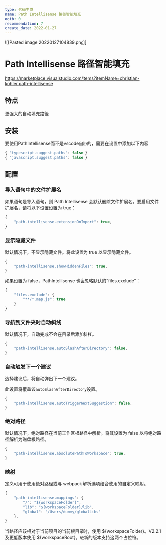 ```yaml
---
type: 代码生成
name: Path Intellisense 路径智能填充
ootb: 0
recommendation: 7
create_date: 2022-01-27
---
```


![[Pasted image 20220127104839.png]]

# Path Intellisense 路径智能填充

https://marketplace.visualstudio.com/items?itemName=christian-kohler.path-intellisense

## 特点

更强大的自动填充路径

## 安装

要使用PathIntellisense而不是vscode自带的，需要在设置中添加以下内容

```javascript
{ "typescript.suggest.paths": false }
{ "javascript.suggest.paths": false }
```

## 配置

### 导入语句中的文件扩展名

如果语句是导入语句，则 Path Intellisense 会默认删除文件扩展名。要启用文件扩展名，请将以下设置设置为 true：

```javascript
{
	"path-intellisense.extensionOnImport": true,
}
```

### 显示隐藏文件

默认情况下，不显示隐藏文件。将此设置为 true 以显示隐藏文件。

```javascript
{
	"path-intellisense.showHiddenFiles": true,
}
```

如果设置为 false，PathIntellisense 也会忽略默认的“files.exclude”：

```javascript
{
	"files.exclude": {
		"**/*.map.js": true
	}
}
```

### 导航到文件夹时自动斜线

默认情况下，自动完成不会在目录后添加斜杠。

```javascript
{
	"path-intellisense.autoSlashAfterDirectory": false,
}
```

### 自动触发下一个建议

选择建议后，将自动弹出下一个建议。

此设置将覆盖该`autoSlashAfterDirectory`设置。

```javascript
{
	"path-intellisense.autoTriggerNextSuggestion": false,
}
```

### 绝对路径

默认情况下，绝对路径在当前工作区根路径中解析。将其设置为 false 以将绝对路径解析为磁盘根路径。

```javascript
{
	"path-intellisense.absolutePathToWorkspace": true,
}
```

### 映射

定义可用于使用绝对路径或与 webpack 解析选项结合使用的自定义映射。

```javascript
{
	"path-intellisense.mappings": {
		"/": "${workspaceFolder}",
		"lib": "${workspaceFolder}/lib",
		"global": "/Users/dummy/globalLibs"
	},
}
```

当路径应该相对于当前项目的当前根目录时，使用 ${workspaceFolder}。V2.2.1 及更低版本使用 ${workspaceRoot}。较新的版本支持这两个占位符。